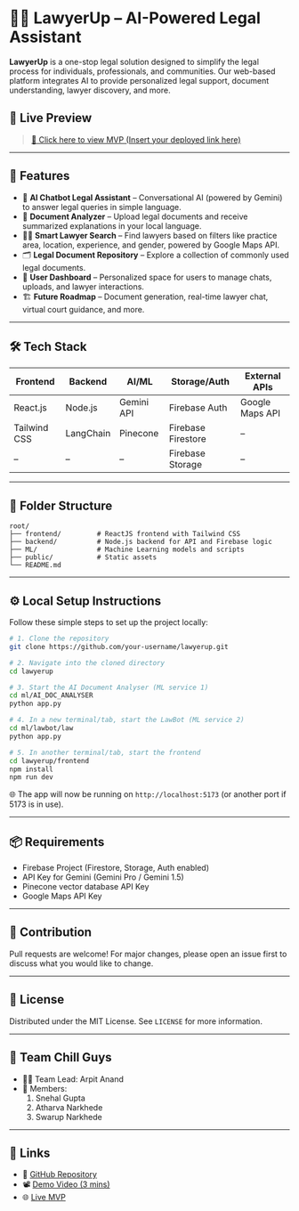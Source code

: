 
# 👩‍⚖️ LawyerUp – AI-Powered Legal Assistant

**LawyerUp** is a one-stop legal solution designed to simplify the legal process for individuals, professionals, and communities. Our web-based platform integrates AI to provide personalized legal support, document understanding, lawyer discovery, and more.

## 🚀 Live Preview  
> [🔗 Click here to view MVP (Insert your deployed link here)](https://tutorial-5151c.web.app/)

---

## 🧠 Features

- 💬 **AI Chatbot Legal Assistant** – Conversational AI (powered by Gemini) to answer legal queries in simple language.
- 📄 **Document Analyzer** – Upload legal documents and receive summarized explanations in your local language.
- 🧑‍💼 **Smart Lawyer Search** – Find lawyers based on filters like practice area, location, experience, and gender, powered by Google Maps API.
- 🗂 **Legal Document Repository** – Explore a collection of commonly used legal documents.
- 🧾 **User Dashboard** – Personalized space for users to manage chats, uploads, and lawyer interactions.
- 🏗 **Future Roadmap** – Document generation, real-time lawyer chat, virtual court guidance, and more.

---

## 🛠 Tech Stack

| Frontend | Backend | AI/ML | Storage/Auth | External APIs |
|---------|--------|--------|--------------|----------------|
| React.js | Node.js | Gemini API | Firebase Auth | Google Maps API |
| Tailwind CSS | LangChain | Pinecone | Firebase Firestore | – |
| – | – | – | Firebase Storage | – |

---

## 📁 Folder Structure
```
root/
├── frontend/         # ReactJS frontend with Tailwind CSS
├── backend/          # Node.js backend for API and Firebase logic
├── ML/               # Machine Learning models and scripts
├── public/           # Static assets
└── README.md

```

---

## ⚙️ Local Setup Instructions

Follow these simple steps to set up the project locally:

```bash
# 1. Clone the repository
git clone https://github.com/your-username/lawyerup.git

# 2. Navigate into the cloned directory
cd lawyerup

# 3. Start the AI Document Analyser (ML service 1)
cd ml/AI_DOC_ANALYSER
python app.py

# 4. In a new terminal/tab, start the LawBot (ML service 2)
cd ml/lawbot/law
python app.py

# 5. In another terminal/tab, start the frontend
cd lawyerup/frontend
npm install
npm run dev

```

🌐 The app will now be running on `http://localhost:5173` (or another port if 5173 is in use).

---

## 📦 Requirements

- Firebase Project (Firestore, Storage, Auth enabled)
- API Key for Gemini (Gemini Pro / Gemini 1.5)
- Pinecone vector database API Key
- Google Maps API Key

---

## 🌟 Contribution

Pull requests are welcome! For major changes, please open an issue first to discuss what you would like to change.

---

## 🔐 License

Distributed under the MIT License. See `LICENSE` for more information.

---

## 👥 Team Chill Guys

- 👨‍💻 Team Lead: Arpit Anand  
- 👥 Members:  
  1. Snehal Gupta  
  2. Atharva Narkhede  
  3. Swarup Narkhede


---

## 📎 Links

- 🔗 [GitHub Repository](https://github.com/your-username/lawyerup)
- 📽 [Demo Video (3 mins)](https://your-video-link.com)
- 🌐 [Live MVP](https://your-mvp-link.com)
